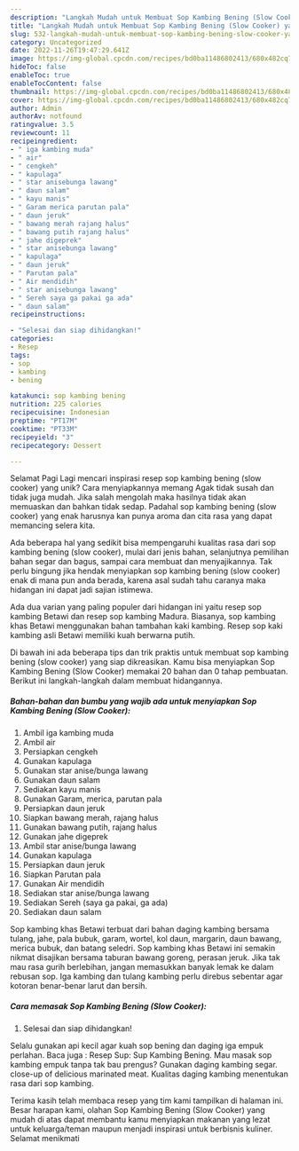 ```yaml
---
description: "Langkah Mudah untuk Membuat Sop Kambing Bening (Slow Cooker) yang Lezat"
title: "Langkah Mudah untuk Membuat Sop Kambing Bening (Slow Cooker) yang Lezat"
slug: 532-langkah-mudah-untuk-membuat-sop-kambing-bening-slow-cooker-yang-lezat
category: Uncategorized
date: 2022-11-26T19:47:29.641Z
image: https://img-global.cpcdn.com/recipes/bd0ba11486802413/680x482cq70/sop-kambing-bening-slow-cooker-foto-resep-utama.jpg
hideToc: false
enableToc: true
enableTocContent: false
thumbnail: https://img-global.cpcdn.com/recipes/bd0ba11486802413/680x482cq70/sop-kambing-bening-slow-cooker-foto-resep-utama.jpg
cover: https://img-global.cpcdn.com/recipes/bd0ba11486802413/680x482cq70/sop-kambing-bening-slow-cooker-foto-resep-utama.jpg
author: Admin
authorAv: notfound
ratingvalue: 3.5
reviewcount: 11
recipeingredient:
- " iga kambing muda"
- " air"
- " cengkeh"
- " kapulaga"
- " star anisebunga lawang"
- " daun salam"
- " kayu manis"
- " Garam merica parutan pala"
- " daun jeruk"
- " bawang merah rajang halus"
- " bawang putih rajang halus"
- " jahe digeprek"
- " star anisebunga lawang"
- " kapulaga"
- " daun jeruk"
- " Parutan pala"
- " Air mendidih"
- " star anisebunga lawang"
- " Sereh saya ga pakai ga ada"
- " daun salam"
recipeinstructions:

- "Selesai dan siap dihidangkan!"
categories:
- Resep
tags:
- sop
- kambing
- bening

katakunci: sop kambing bening 
nutrition: 225 calories
recipecuisine: Indonesian
preptime: "PT17M"
cooktime: "PT33M"
recipeyield: "3"
recipecategory: Dessert

---
```



Selamat Pagi Lagi mencari inspirasi resep sop kambing bening (slow cooker) yang unik? Cara menyiapkannya memang Agak tidak susah dan tidak juga mudah. Jika salah mengolah maka hasilnya tidak akan memuaskan dan bahkan tidak sedap. Padahal sop kambing bening (slow cooker) yang enak harusnya kan punya aroma dan cita rasa yang dapat memancing selera kita.


Ada beberapa hal yang sedikit bisa mempengaruhi kualitas rasa dari sop kambing bening (slow cooker), mulai dari jenis bahan, selanjutnya pemilihan bahan segar dan bagus, sampai cara membuat dan menyajikannya. Tak perlu bingung jika hendak menyiapkan sop kambing bening (slow cooker) enak di mana pun anda berada, karena asal sudah tahu caranya maka hidangan ini dapat jadi sajian istimewa.

Ada dua varian yang paling populer dari hidangan ini yaitu resep sop kambing Betawi dan resep sop kambing Madura. Biasanya, sop kambing khas Betawi menggunakan bahan tambahan kaki kambing. Resep sop kaki kambing asli Betawi memiliki kuah berwarna putih.


Di bawah ini ada beberapa tips dan trik praktis untuk membuat sop kambing bening (slow cooker) yang siap dikreasikan. Kamu bisa menyiapkan Sop Kambing Bening (Slow Cooker) memakai 20 bahan dan 0 tahap pembuatan. Berikut ini langkah-langkah dalam membuat hidangannya.

<!--inarticleads1-->

##### Bahan-bahan dan bumbu yang wajib ada untuk menyiapkan Sop Kambing Bening (Slow Cooker):

1. Ambil  iga kambing muda
1. Ambil  air
1. Persiapkan  cengkeh
1. Gunakan  kapulaga
1. Gunakan  star anise/bunga lawang
1. Gunakan  daun salam
1. Sediakan  kayu manis
1. Gunakan  Garam, merica, parutan pala
1. Persiapkan  daun jeruk
1. Siapkan  bawang merah, rajang halus
1. Gunakan  bawang putih, rajang halus
1. Gunakan  jahe digeprek
1. Ambil  star anise/bunga lawang
1. Gunakan  kapulaga
1. Persiapkan  daun jeruk
1. Siapkan  Parutan pala
1. Gunakan  Air mendidih
1. Sediakan  star anise/bunga lawang
1. Sediakan  Sereh (saya ga pakai, ga ada)
1. Sediakan  daun salam


Sop kambing khas Betawi terbuat dari bahan daging kambing bersama tulang, jahe, pala bubuk, garam, wortel, kol daun, margarin, daun bawang, merica bubuk, dan batang seledri. Sop kambing khas Betawi ini semakin nikmat disajikan bersama taburan bawang goreng, perasan jeruk. Jika tak mau rasa gurih berlebihan, jangan memasukkan banyak lemak ke dalam rebusan sop. Iga kambing dan tulang kambing perlu direbus sebentar agar kotoran benar-benar larut dan bersih. 

<!--inarticleads2-->

##### Cara memasak Sop Kambing Bening (Slow Cooker):


1. Selesai dan siap dihidangkan!

Selalu gunakan api kecil agar kuah sop bening dan daging iga empuk perlahan. Baca juga : Resep Sup: Sup Kambing Bening. Mau masak sop kambing empuk tanpa tak bau prengus? Gunakan daging kambing segar. close-up of delicious marinated meat. Kualitas daging kambing menentukan rasa dari sop kambing. 

Terima kasih telah membaca resep yang tim kami tampilkan di halaman ini. Besar harapan kami, olahan Sop Kambing Bening (Slow Cooker) yang mudah di atas dapat membantu kamu menyiapkan makanan yang lezat untuk keluarga/teman maupun menjadi inspirasi untuk berbisnis kuliner. Selamat menikmati
